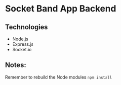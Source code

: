 # Socket Band App Backend

## Technologies

-   Node.js
-   Express.js
-   Socket.io

## Notes:

Remember to rebuild the Node modules `npm install`
